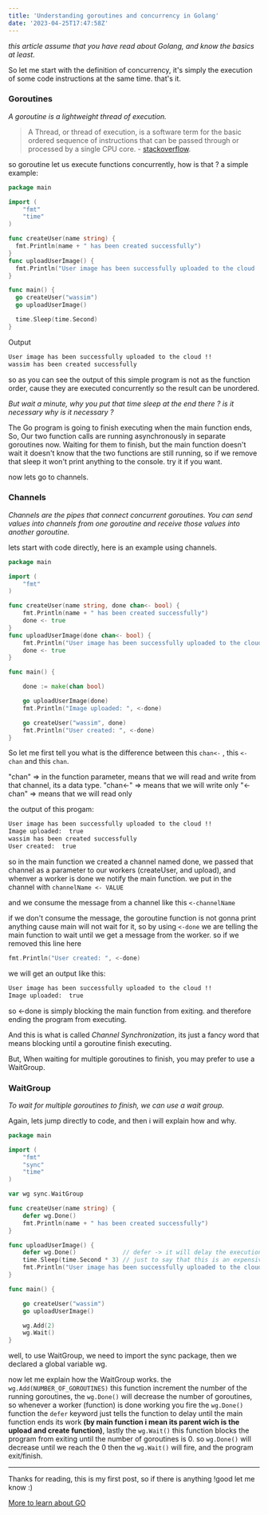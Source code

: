 ```yaml
---
title: 'Understanding goroutines and concurrency in Golang'
date: '2023-04-25T17:47:58Z'
---
```


*this article assume that you have read about Golang, and know the basics at least.*

So let me start with the definition of concurrency,
it's simply the execution of some code instructions at the same time. that's it.

### Goroutines
*A goroutine is a lightweight thread of execution.*

> A Thread, or thread of execution, is a software term for the basic ordered sequence of instructions that can be passed through or processed by a single CPU core. - [stackoverflow](https://stackoverflow.com/questions/5201852/what-is-a-thread-really).

so goroutine let us execute functions concurrently, how is that ?
a simple example:
```go
package main

import (
	"fmt"
	"time"
)

func createUser(name string) {
  fmt.Println(name + " has been created successfully")
}
func uploadUserImage() {
  fmt.Println("User image has been successfully uploaded to the cloud !!")
}

func main() {
  go createUser("wassim")
  go uploadUserImage()

  time.Sleep(time.Second)
}

```
Output
```bash
User image has been successfully uploaded to the cloud !!
wassim has been created successfully
```

so as you can see the output of this simple program is not as the function order, cause they are executed concurrently so the result can be unordered.

*But wait a minute, why you put that time sleep at the end there ? is it necessary why is it necessary ?*

The Go program is going to finish executing when the main function ends, So, Our two function calls are running asynchronously in separate goroutines now. Waiting for them to finish, but the main function doesn't wait it doesn't know that the two functions are still running, so if we remove that sleep it won't print anything to the console. try it if you want.

now lets go to channels.

### Channels
*Channels are the pipes that connect concurrent goroutines. You can send values into channels from one goroutine and receive those values into another goroutine.*

lets start with code directly, here is an example using channels.

```go
package main

import (
	"fmt"
)

func createUser(name string, done chan<- bool) {
	fmt.Println(name + " has been created successfully")
	done <- true
}
func uploadUserImage(done chan<- bool) {
	fmt.Println("User image has been successfully uploaded to the cloud !!")
	done <- true
}

func main() {

	done := make(chan bool)

	go uploadUserImage(done)
	fmt.Println("Image uploaded: ", <-done)

	go createUser("wassim", done)
	fmt.Println("User created: ", <-done)
}
```

So let me first tell you what is the difference between this `chan<-` , this `<-chan` and this `chan`.

"chan" => in the function parameter, means that we will read and write from that channel, its a data type.
"chan<-" => means that we will write only
"<-chan" => means that we will read only

the output of this progam:

```bash
User image has been successfully uploaded to the cloud !!
Image uploaded:  true
wassim has been created successfully
User created:  true
```


so in the main function we created a channel named done, we passed that channel as a parameter to our workers (createUser, and upload), and whenver a worker is done we notify the main function.
we put in the channel with `channelName <- VALUE`

and we consume the message from a channel like this `<-channelName`

if we don't consume the message, the goroutine function is not gonna print anything cause main will not wait for it, so by using `<-done` we are telling the main function to wait until we get a message from the worker.
so if we removed this line here 
```go
fmt.Println("User created: ", <-done)
```
we will get an output like this:

```bash
User image has been successfully uploaded to the cloud !!
Image uploaded:  true
```

so <-done is simply blocking the main function from exiting. and therefore ending the program from executing.

And this is what is called *Channel Synchronization*, its just a fancy word that means blocking until a goroutine finish executing.

But, When waiting for multiple goroutines to finish, you may prefer to use a WaitGroup.


### WaitGroup
*To wait for multiple goroutines to finish, we can use a wait group.*

Again, lets jump directly to code, and then i will explain how and why.
```go
package main

import (
	"fmt"
	"sync"
	"time"
)

var wg sync.WaitGroup

func createUser(name string) {
	defer wg.Done()
	fmt.Println(name + " has been created successfully")
}

func uploadUserImage() {
	defer wg.Done()             // defer -> it will delay the execution of this func we upload the user image
	time.Sleep(time.Second * 3) // just to say that this is an expensive function (that took 3s)
	fmt.Println("User image has been successfully uploaded to the cloud !!")
}

func main() {

	go createUser("wassim")
	go uploadUserImage()

	wg.Add(2)
	wg.Wait()
}
```
well, to use WaitGroup, we need to import the sync package, then we declared a global variable wg.

now let me explain how the WaitGroup works. the `wg.Add(NUMBER_OF_GOROUTINES)` this function increment the number of the running goroutines, the `wg.Done()` will decrease the number of goroutines, so whenever a worker (function) is done working you fire the `wg.Done()` function the `defer` keyword just tells the function to delay until the main function ends its work **(by main function i mean its parent wich is the upload and create function)**, lastly the `wg.Wait()` this function blocks the program from exiting until the number of goroutines is 0. so `wg.Done()` will decrease until we reach the 0 then the `wg.Wait()` will fire, and the program exit/finish.

----
Thanks for reading, this is my first post, so if there is anything !good let me know :)

[More to learn about GO](https://gobyexample.com)
